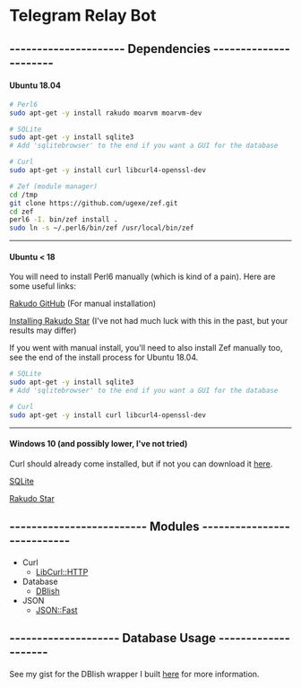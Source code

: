 # Telegram Relay Bot

## --------------------- Dependencies ----------------------

#### Ubuntu 18.04
```bash
# Perl6
sudo apt-get -y install rakudo moarvm moarvm-dev

# SQLite
sudo apt-get -y install sqlite3
# Add 'sqlitebrowser' to the end if you want a GUI for the database

# Curl
sudo apt-get -y install curl libcurl4-openssl-dev

# Zef (module manager)
cd /tmp
git clone https://github.com/ugexe/zef.git
cd zef
perl6 -I. bin/zef install .
sudo ln -s ~/.perl6/bin/zef /usr/local/bin/zef
```
---
#### Ubuntu < 18
You will need to install Perl6 manually (which is kind of a pain). Here are some useful links:

[Rakudo GitHub](https://github.com/rakudo/rakudo) (For manual installation)

[Installing Rakudo Star](https://rakudo.org/files/star/source) (I've not had much luck with this in the past, but your results may differ)

If you went with manual install, you'll need to also install Zef manually too, see the end of the install process for Ubuntu 18.04.

```bash
# SQLite
sudo apt-get -y install sqlite3
# Add 'sqlitebrowser' to the end if you want a GUI for the database

# Curl
sudo apt-get -y install curl libcurl4-openssl-dev
```
---
#### Windows 10 (and possibly lower, I've not tried)

Curl should already come installed, but if not you can download it [here](https://curl.haxx.se/download.html).

[SQLite](http://www.sqlitetutorial.net/download-install-sqlite/)

[Rakudo Star](https://rakudo.org/files/star/source)

## ------------------------- Modules ---------------------------

- Curl
    - [LibCurl::HTTP](https://github.com/CurtTilmes/perl6-libcurl#libcurlhttp)
- Database
    - [DBIish](https://github.com/perl6/DBIish)
- JSON
    - [JSON::Fast](https://github.com/timo/json_fast)

## -------------------- Database Usage --------------------

See my gist for the DBIish wrapper I built [here](https://gist.github.com/benpitman/7b399aa63193498828c443040cd01050) for more information.
